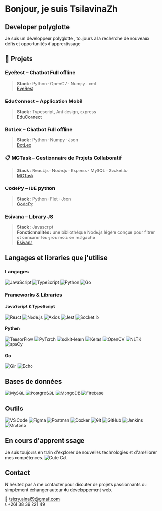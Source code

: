 # Bonjour, je suis TsilavinaZh

## Developer polyglotte 

Je suis un développeur polyglotte , toujours à la recherche de nouveaux défis et opportunités d'apprentissage.

## 🚀 Projets

### EyeRest – Chatbot Full offline
> **Stack :** Python · OpenCV · Numpy . xml <br>
[EyeRest](https://github.com/TsilavinaZh/EyeRest) 


### EduConnect – Application Mobil
> **Stack :** Typescript, Ant design, express  <br>
> [EduConnect](https://github.com/TsilavinaZh/EduConnect)

### BotLex – Chatbot Full offline
> **Stack :** Python · Numpy · Json <br>
[BotLex](https://github.com/TsilavinaZh/BotLex)  


### 📋 MGTask – Gestionnaire de Projets Collaboratif <br>
> **Stack :** React.js · Node.js · Express · MySQL · Socket.io  <br>
[MGTask](http://taskmanager.onifra-antsirabe.mg/)


### CodePy – IDE python
> **Stack :** Python · Flet · Json <br>
[CodePy](https://github.com/TsilavinaZh/CodePy)  


### Esivana – Library JS
> **Stack :** Javascript  
> **Fonctionnalités :** une bibliothèque Node.js légère conçue pour filtrer et censurer les gros mots en malgache<br>
> [Esivana](https://github.com/TsilavinaZh/Esivana)


## Langages et libraries que j'utilise

### Langages
![JavaScript](https://img.shields.io/badge/-JavaScript-F7DF1E?style=flat-square&logo=javascript&logoColor=black)
![TypeScript](https://img.shields.io/badge/-TypeScript-3178C6?style=flat-square&logo=typescript&logoColor=white)
![Python](https://img.shields.io/badge/-Python-3776AB?style=flat-square&logo=python&logoColor=white)
![Go](https://img.shields.io/badge/-Go-00ADD8?style=flat-square&logo=go&logoColor=white)


### Frameworks & Libraries

#### JavaScript & TypeScript
![React](https://img.shields.io/badge/-React-61DAFB?style=flat-square&logo=react&logoColor=black)
![Node.js](https://img.shields.io/badge/-Node.js-339933?style=flat-square&logo=node.js&logoColor=white)
![Axios](https://img.shields.io/badge/-Axios-5A29E3?style=flat-square&logo=axios&logoColor=white)
![Jest](https://img.shields.io/badge/-Jest-C21325?style=flat-square&logo=jest&logoColor=white)
![Socket.io](https://img.shields.io/badge/-Socket.io-010101?style=flat-square&logo=socket.io&logoColor=white)

#### Python
![TensorFlow](https://img.shields.io/badge/-TensorFlow-FF6F00?style=flat-square&logo=tensorflow&logoColor=white)
![PyTorch](https://img.shields.io/badge/-PyTorch-EE4C2C?style=flat-square&logo=pytorch&logoColor=white)
![scikit-learn](https://img.shields.io/badge/-scikit--learn-F7931E?style=flat-square&logo=scikit-learn&logoColor=white)
![Keras](https://img.shields.io/badge/-Keras-D00000?style=flat-square&logo=keras&logoColor=white)
![OpenCV](https://img.shields.io/badge/-OpenCV-5C3EE8?style=flat-square&logo=opencv&logoColor=white)
![NLTK](https://img.shields.io/badge/-NLTK-2C8EBB?style=flat-square)
![spaCy](https://img.shields.io/badge/-spaCy-09A3D5?style=flat-square)


#### Go
![Gin](https://img.shields.io/badge/-Gin-00ADD8?style=flat-square&logo=go&logoColor=white)
![Echo](https://img.shields.io/badge/-Echo-007D9C?style=flat-square&logo=go&logoColor=white)

## Bases de données
![MySQL](https://img.shields.io/badge/-MySQL-4479A1?style=flat-square&logo=mysql&logoColor=white)
![PostgreSQL](https://img.shields.io/badge/-PostgreSQL-336791?style=flat-square&logo=postgresql&logoColor=white)
![MongoDB](https://img.shields.io/badge/-MongoDB-47A248?style=flat-square&logo=mongodb&logoColor=white)
![Firebase](https://img.shields.io/badge/-Firebase-FFCA28?style=flat-square&logo=firebase&logoColor=black)

## Outils
![VS Code](https://img.shields.io/badge/-VS_Code-007ACC?style=flat-square&logo=visual-studio-code&logoColor=white)
![Figma](https://img.shields.io/badge/-Figma-F24E1E?style=flat-square&logo=figma&logoColor=white)
![Postman](https://img.shields.io/badge/-Postman-FF6C37?style=flat-square&logo=postman&logoColor=white)
![Docker](https://img.shields.io/badge/-Docker-2496ED?style=flat-square&logo=docker&logoColor=white)
![Git](https://img.shields.io/badge/-Git-F05032?style=flat-square&logo=git&logoColor=white)
![GitHub](https://img.shields.io/badge/-GitHub-181717?style=flat-square&logo=github&logoColor=white)
![Jenkins](https://img.shields.io/badge/-Jenkins-D24939?style=flat-square&logo=jenkins&logoColor=white)
![Grafana](https://img.shields.io/badge/-Grafana-F46800?style=flat-square&logo=grafana&logoColor=white)

## En cours d'apprentissage
Je suis toujours en train d'explorer de nouvelles technologies et d'améliorer mes compétences.
![Cute Cat](https://media.giphy.com/media/JIX9t2j0ZTN9S/giphy.gif)

## Contact

N'hésitez pas à me contacter pour discuter de projets passionnants ou simplement échanger autour du développement web.

📧 [tsiory.aina69@gmail.com](mailto:tsiory.aina69@gmail.com)  
📞 +261 38 39 221 49

